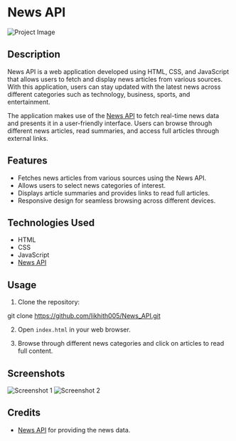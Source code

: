 # News API

![Project Image](url_to_image)

## Description

News API is a web application developed using HTML, CSS, and JavaScript that allows users to fetch and display news articles from various sources. With this application, users can stay updated with the latest news across different categories such as technology, business, sports, and entertainment.

The application makes use of the [News API](https://newsapi.org/) to fetch real-time news data and presents it in a user-friendly interface. Users can browse through different news articles, read summaries, and access full articles through external links.

## Features

- Fetches news articles from various sources using the News API.
- Allows users to select news categories of interest.
- Displays article summaries and provides links to read full articles.
- Responsive design for seamless browsing across different devices.

## Technologies Used

- HTML
- CSS
- JavaScript
- [News API](https://newsapi.org/)

## Usage

1. Clone the repository:

git clone https://github.com/likhith005/News_API.git



2. Open `index.html` in your web browser.

3. Browse through different news categories and click on articles to read full content.

## Screenshots

![Screenshot 1](screenshots/screenshot1.png)
![Screenshot 2](screenshots/screenshot2.png)

## Credits

- [News API](https://newsapi.org/) for providing the news data.

